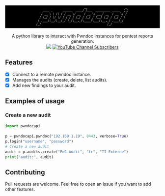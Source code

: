 ![](./.github/banner.png)

<p align="center">
    A python library to interact with Pwndoc instances for pentest reports generation.
    <br>
    <a href="https://twitter.com/intent/follow?screen_name=podalirius_" title="Follow"><img src="https://img.shields.io/twitter/follow/podalirius_?label=Podalirius&style=social"></a>
    <a href="https://www.youtube.com/c/Podalirius_?sub_confirmation=1" title="Subscribe"><img alt="YouTube Channel Subscribers" src="https://img.shields.io/youtube/channel/subscribers/UCF_x5O7CSfr82AfNVTKOv_A?style=social"></a>
    <br>
</p>

## Features
- [x] Connect to a remote pwndoc instance.
- [x] Manages the audits (create, delete, list audits).
- [x] Add new findings to your audit.

## Examples of usage

### Create a new audit

```py
import pwndocapi

p = pwndocapi.pwndoc("192.168.1.19", 8443, verbose=True)
p.login("username", "password")
# Create a new audit
audit = p.audits.create("PoC Audit", "fr", "TI Externe")
print("audit:", audit)
```

## Contributing

Pull requests are welcome. Feel free to open an issue if you want to add other features.
